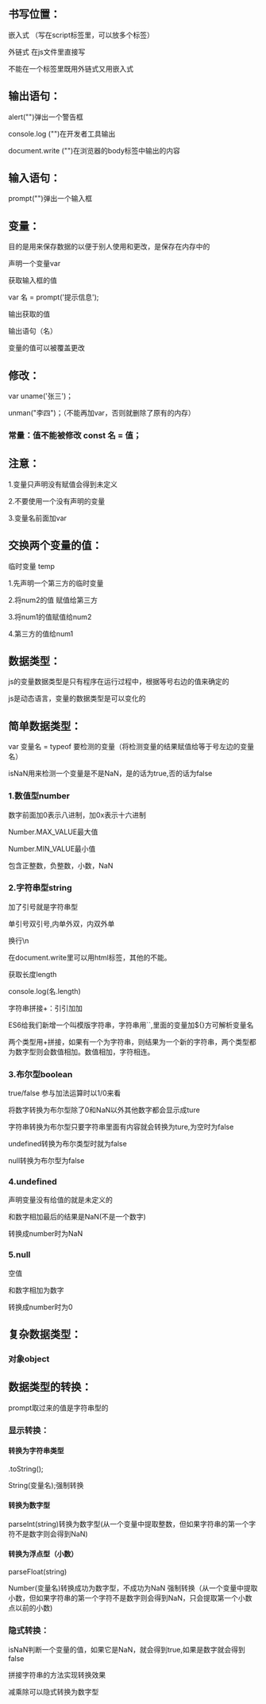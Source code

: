 ## 书写位置：

嵌入式 （写在script标签里，可以放多个标签）

外链式 在js文件里直接写

不能在一个标签里既用外链式又用嵌入式

## 输出语句：

alert("")弹出一个警告框

console.log ("")在开发者工具输出

document.write ("")在浏览器的body标签中输出的内容

## 输入语句：

prompt("")弹出一个输入框

## 变量：

目的是用来保存数据的以便于别人使用和更改，是保存在内存中的

声明一个变量var

获取输入框的值

 var 名 = prompt('提示信息');

输出获取的值

输出语句（名）



变量的值可以被覆盖更改

## 修改：

var uname('张三')；

unman("李四")；（不能再加var，否则就删除了原有的内存）

### 常量：值不能被修改 const 名 = 值；

## 注意：

1.变量只声明没有赋值会得到未定义

2.不要使用一个没有声明的变量

3.变量名前面加var

## 交换两个变量的值：

临时变量 temp

1.先声明一个第三方的临时变量

2.将num2的值 赋值给第三方

3.将num1的值赋值给num2

4.第三方的值给num1

## 数据类型：

js的变量数据类型是只有程序在运行过程中，根据等号右边的值来确定的

js是动态语言，变量的数据类型是可以变化的

## 简单数据类型：

var 变量名 = typeof 要检测的变量（将检测变量的结果赋值给等于号左边的变量名）

isNaN用来检测一个变量是不是NaN，是的话为true,否的话为false

### 1.数值型number

数字前面加0表示八进制，加0x表示十六进制

Number.MAX_VALUE最大值

Number.MIN_VALUE最小值

包含正整数，负整数，小数，NaN

### 2.字符串型string

加了引号就是字符串型

单引号双引号,内单外双，内双外单

换行\n 

在document.write里可以用html标签，其他的不能。

获取长度length

console.log(名.length)

字符串拼接+：引引加加

ES6给我们新增一个叫模版字符串，字符串用``,里面的变量加${}方可解析变量名

两个类型用+拼接，如果有一个为字符串，则结果为一个新的字符串，两个类型都为数字型则会数值相加。数值相加，字符相连。

### 3.布尔型boolean

true/false 参与加法运算时以1/0来看

将数字转换为布尔型除了0和NaN以外其他数字都会显示成ture

字符串转换为布尔型只要字符串里面有内容就会转换为ture,为空时为false

undefined转换为布尔类型时就为false

null转换为布尔型为false

### 4.undefined

声明变量没有给值的就是未定义的

和数字相加最后的结果是NaN(不是一个数字)

转换成number时为NaN

### 5.null

空值

和数字相加为数字

转换成number时为0

## 复杂数据类型：

### 	对象object

## 数据类型的转换：

prompt取过来的值是字符串型的

### 显示转换：

#### 转换为字符串类型

.toString();

String(变量名);强制转换

#### 转换为数字型

parselnt(string)转换为数字型(从一个变量中提取整数，但如果字符串的第一个字符不是数字则会得到NaN)

#### 转换为浮点型（小数）

parseFloat(string)

Number(变量名)转换成功为数字型，不成功为NaN  强制转换（从一个变量中提取小数，但如果字符串的第一个字符不是数字则会得到NaN，只会提取第一个小数点以前的小数)

### 隐式转换：

isNaN判断一个变量的值，如果它是NaN，就会得到true,如果是数字就会得到false

拼接字符串的方法实现转换效果

减乘除可以隐式转换为数字型